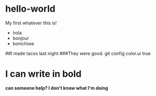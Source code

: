 hello-world
===========

My first whatever this is!
* hola
* bonjour
* konichiwa

##I made tacos last night
###They were good.
git config color.ui true 

<b> I can write in bold
=======================

can someone help? I don't know what I'm doing
